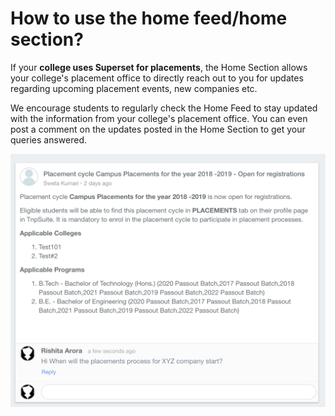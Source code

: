 # How to use the home feed/home section?

If your **college uses Superset for placements**, the Home Section allows your college's placement office to directly reach out to you for updates regarding upcoming placement events, new companies etc.

We encourage students to regularly check the Home Feed to stay updated with the information from your college's placement office. You can even post a comment on the updates posted in the Home Section to get your queries answered. 

![](../../.gitbook/assets/image%20%28128%29.png)

